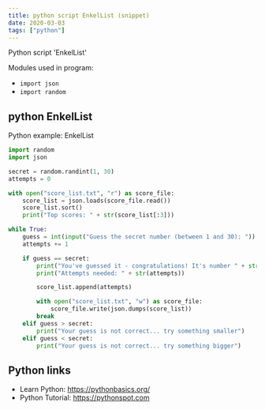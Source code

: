 ```yaml
---
title: python script EnkelList (snippet)
date: 2020-03-03
tags: ["python"]
---
```

Python script 'EnkelList'


Modules used in program: 
* `import json`
* `import random`

## python EnkelList

Python example: EnkelList

```python
import random
import json

secret = random.randint(1, 30)
attempts = 0

with open("score_list.txt", "r") as score_file:
    score_list = json.loads(score_file.read())
    score_list.sort()
    print("Top scores: " + str(score_list[:3]))

while True:
    guess = int(input("Guess the secret number (between 1 and 30): "))
    attempts += 1

    if guess == secret:
        print("You've guessed it - congratulations! It's number " + str(secret))
        print("Attempts needed: " + str(attempts))

        score_list.append(attempts)

        with open("score_list.txt", "w") as score_file:
            score_file.write(json.dumps(score_list))
        break
    elif guess > secret:
        print("Your guess is not correct... try something smaller")
    elif guess < secret:
        print("Your guess is not correct... try something bigger")

```

## Python links

- Learn Python: https://pythonbasics.org/
- Python Tutorial: https://pythonspot.com

